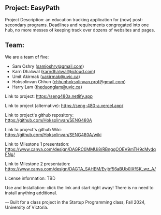 ## Project: EasyPath

Project Description: an education tracking application for (now) post-secondary programs. Deadlines and requirements congregated into one hub, no more messes of keeping track over dozens of websites and pages.

## Team:
We are a team of five: 
- Sam Oshry (samjoshry@gmail.com)
- Karn Dhaliwal (karndhaliwal@icloud.com)
- Umit Akirmak (uakirmak@uvic.ca)
- Hoksolinvan Chhun (chhunhoksolinvan.prof@gmail.com)
- Harry Lam (theduonglam@uvic.ca)

Link to project: https://seng480a.netlify.app

Link to project (alternative): https://seng-480-a.vercel.app/

Link to project's github repository: https://github.com/Hoksolinvan/SENG480A

Link to project's github Wiki: https://github.com/Hoksolinvan/SENG480A/wiki

Link to Milestone 1 presentation: https://www.canva.com/design/DAGRC0MMUi8/RBnggOOEV9mTH9cMydqFNg/

Link to Milestone 2 presentation: https://www.canva.com/design/DAGTA_SAHEM/Evjbf56aBUb0IXfSK_wz_A/

License information: TBD

Use and Installation: click the link and start right away! There is no need to install anything additional.

-- Built for a class project in the Startup Programming class, Fall 2024, University of Victoria.

